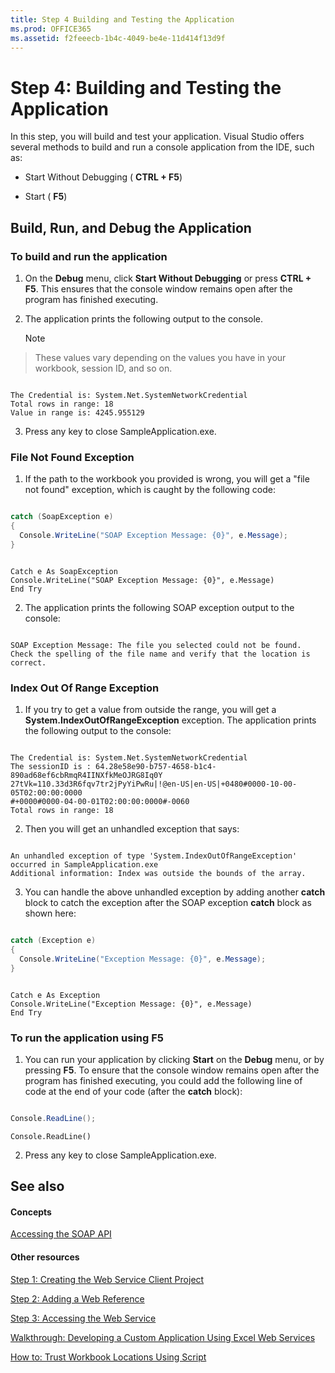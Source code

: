 ```yaml
---
title: Step 4 Building and Testing the Application
ms.prod: OFFICE365
ms.assetid: f2feeecb-1b4c-4049-be4e-11d414f13d9f
---
```



# Step 4: Building and Testing the Application

In this step, you will build and test your application. Visual Studio offers several methods to build and run a console application from the IDE, such as: 
  
    
    


- Start Without Debugging ( **CTRL + F5**) 
    
  
- Start ( **F5**) 
    
  

## Build, Run, and Debug the Application


### To build and run the application


1. On the **Debug** menu, click **Start Without Debugging** or press **CTRL + F5**. This ensures that the console window remains open after the program has finished executing. 
    
  
2. The application prints the following output to the console. 
    
    > [!NOTE]  
> These values vary depending on the values you have in your workbook, session ID, and so on. 

  ```
  
The Credential is: System.Net.SystemNetworkCredential
Total rows in range: 18
Value in range is: 4245.955129
  ```

3. Press any key to close SampleApplication.exe. 
    
  

### File Not Found Exception


1. If the path to the workbook you provided is wrong, you will get a "file not found" exception, which is caught by the following code: 
    
  ```cs
  
catch (SoapException e)
{
    Console.WriteLine("SOAP Exception Message: {0}", e.Message);
}
  ```


  ```VB.net
  
Catch e As SoapException
Console.WriteLine("SOAP Exception Message: {0}", e.Message)
End Try
  ```

2. The application prints the following SOAP exception output to the console: 
    
  ```
  
SOAP Exception Message: The file you selected could not be found. Check the spelling of the file name and verify that the location is correct.

  ```


### Index Out Of Range Exception


1. If you try to get a value from outside the range, you will get a **System.IndexOutOfRangeException** exception. The application prints the following output to the console:
    
  ```
  
The Credential is: System.Net.SystemNetworkCredential
The sessionID is : 64.28e58e90-b757-4658-b1c4-890ad68ef6cbRmqR4IINXfkMeOJRG8Iq0Y
27tVk=110.33d3R6fqv7tr2jPyYiPwRu|!@en-US|en-US|+0480#0000-10-00-05T02:00:00:0000
#+0000#0000-04-00-01T02:00:00:0000#-0060
Total rows in range: 18
  ```

2. Then you will get an unhandled exception that says: 
    
  ```
  
An unhandled exception of type 'System.IndexOutOfRangeException' occurred in SampleApplication.exe
Additional information: Index was outside the bounds of the array.
  ```

3. You can handle the above unhandled exception by adding another **catch** block to catch the exception after the SOAP exception **catch** block as shown here:
    
  ```cs
  
catch (Exception e)
{
    Console.WriteLine("Exception Message: {0}", e.Message);
}
  ```


  ```VB.net
  
Catch e As Exception
Console.WriteLine("Exception Message: {0}", e.Message)
End Try
  ```


### To run the application using F5


1. You can run your application by clicking **Start** on the **Debug** menu, or by pressing **F5**. To ensure that the console window remains open after the program has finished executing, you could add the following line of code at the end of your code (after the **catch** block):
    
  ```cs
  
Console.ReadLine();
  ```


  ```VB.net
  Console.ReadLine()
  ```

2. Press any key to close SampleApplication.exe. 
    
  

## See also


#### Concepts


  
    
    
 [Accessing the SOAP API](accessing-the-soap-api.md)
#### Other resources


  
    
    
 [Step 1: Creating the Web Service Client Project](step-1-creating-the-web-service-client-project.md)
  
    
    
 [Step 2: Adding a Web Reference](step-2-adding-a-web-reference.md)
  
    
    
 [Step 3: Accessing the Web Service](step-3-accessing-the-web-service.md)
  
    
    
 [Walkthrough: Developing a Custom Application Using Excel Web Services](walkthrough-developing-a-custom-application-using-excel-web-services.md)
  
    
    
 [How to: Trust Workbook Locations Using Script](http://msdn.microsoft.com/library/79ab6ced-7a0c-4275-b852-bb246fc6be57%28Office.15%29.aspx)
